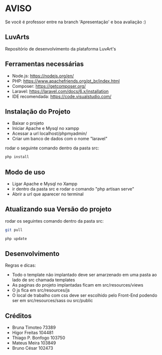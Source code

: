 # AVISO
Se você é professor entre na branch 'Apresentação' e boa avaliação :)

## LuvArts
Repositório de desenvolvimento da plataforma LuvArt's

## Ferramentas necessárias

* Node.js: https://nodejs.org/en/
* PHP: https://www.apachefriends.org/pt_br/index.html
* Composer: https://getcomposer.org/
* Laravel: https://laravel.com/docs/6.x/installation
* IDE recomendada: https://code.visualstudio.com/

## Instalação do Projeto

* Baixar o projeto
* Iniciar Apache e Mysql no xampp
* Acessar a url localhost/phpmyadmin/
* Criar um banco de dados com o nome "laravel"

rodar o seguinte comando dentro da pasta src:

```sh
php install
```

## Modo de uso

* Ligar Apache e Mysql no Xampp
* ir dentro da pasta src e rodar o comando "php artisan serve"
* Abrir a url que aparecer no terminal

## Atualizando sua Versão do projeto
rodar os seguintes comando dentro da pasta src:

```sh
git pull
```

```sh
php update
```

## Desenvolvimento

Regras e dicas:
* Todo o template não implantado deve ser amarzenado em uma pasta ao lado de src chamada templates
* As paginas do projeto implantadas ficam em src/resources/views
* O js fica em src/resources/js
* O local de trabalho com css deve ser escolhido pelo Front-End podendo ser em src/resources/sass ou src/public

## Créditos
* Bruna Timoteo  73389
* Higor Freitas 104481
* Thiago P. Bonfogo 103750 
* Mateus Meira 103849 
* Bruno César  102473
